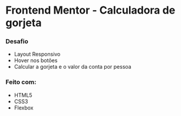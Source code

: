 # Frontend Mentor - Calculadora de gorjeta

### Desafio

- Layout Responsivo
- Hover nos botões
- Calcular a gorjeta e o valor da conta por pessoa

### Feito com:

- HTML5
- CSS3
- Flexbox


